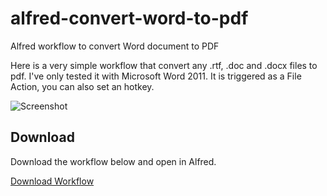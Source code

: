 alfred-convert-word-to-pdf
==========================

Alfred workflow to convert Word document to PDF

Here is a very simple workflow that convert any .rtf, .doc and .docx files to pdf. I've only tested it with Microsoft Word 2011.
It is triggered as a File Action, you can also set an hotkey.

![Screenshot](http://i47.tinypic.com/2h3ogig.png)



## Download

Download the workflow below and open in Alfred.

[Download Workflow](https://raw.github.com/vdesabou/alfred-convert-word-to-pdf/master/ConvertWorddocumenttoPDF.alfredworkflow)
